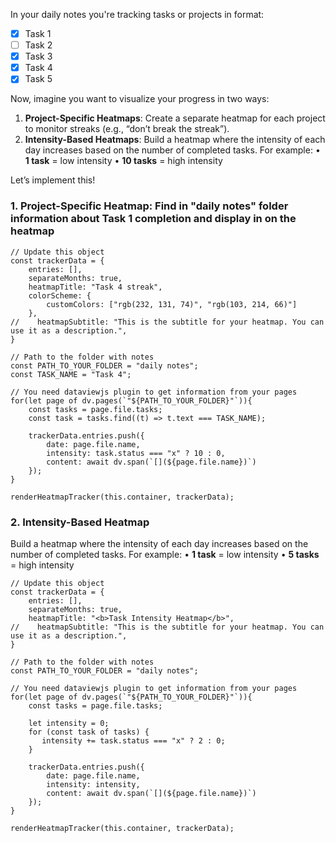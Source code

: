 In your daily notes you're tracking tasks or projects in format:
- [x] Task 1
- [ ] Task 2
- [x] Task 3
- [x] Task 4
- [x] Task 5

Now, imagine you want to visualize your progress in two ways:
1. **Project-Specific Heatmaps**: Create a separate heatmap for each project to monitor streaks (e.g., “don’t break the streak”).
2. **Intensity-Based Heatmaps**: Build a heatmap where the intensity of each day increases based on the number of completed tasks. For example:
• **1 task** = low intensity
• **10 tasks** = high intensity

Let’s implement this!


### 1. **Project-Specific Heatmap**: Find in "daily notes" folder information about Task 1 completion and display in on the heatmap

```dataviewjs
// Update this object
const trackerData = {
    entries: [],
    separateMonths: true,
    heatmapTitle: "Task 4 streak",
    colorScheme: {
        customColors: ["rgb(232, 131, 74)", "rgb(103, 214, 66)"]
    },
//    heatmapSubtitle: "This is the subtitle for your heatmap. You can use it as a description.",
}

// Path to the folder with notes
const PATH_TO_YOUR_FOLDER = "daily notes";
const TASK_NAME = "Task 4";

// You need dataviewjs plugin to get information from your pages
for(let page of dv.pages(`"${PATH_TO_YOUR_FOLDER}"`)){
    const tasks = page.file.tasks;
    const task = tasks.find((t) => t.text === TASK_NAME);

    trackerData.entries.push({
        date: page.file.name,
        intensity: task.status === "x" ? 10 : 0,
        content: await dv.span(`[](${page.file.name})`)
    });
}

renderHeatmapTracker(this.container, trackerData);
```
### 2. Intensity-Based Heatmap
Build a heatmap where the intensity of each day increases based on the number of completed tasks. For example:
• **1 task** = low intensity
• **5 tasks** = high intensity

```dataviewjs
// Update this object
const trackerData = {
    entries: [],
    separateMonths: true,
    heatmapTitle: "<b>Task Intensity Heatmap</b>",
//    heatmapSubtitle: "This is the subtitle for your heatmap. You can use it as a description.",
}

// Path to the folder with notes
const PATH_TO_YOUR_FOLDER = "daily notes";

// You need dataviewjs plugin to get information from your pages
for(let page of dv.pages(`"${PATH_TO_YOUR_FOLDER}"`)){
    const tasks = page.file.tasks;

    let intensity = 0;
    for (const task of tasks) {
       intensity += task.status === "x" ? 2 : 0;
    }

    trackerData.entries.push({
        date: page.file.name,
        intensity: intensity,
        content: await dv.span(`[](${page.file.name})`)
    });
}

renderHeatmapTracker(this.container, trackerData);
```
